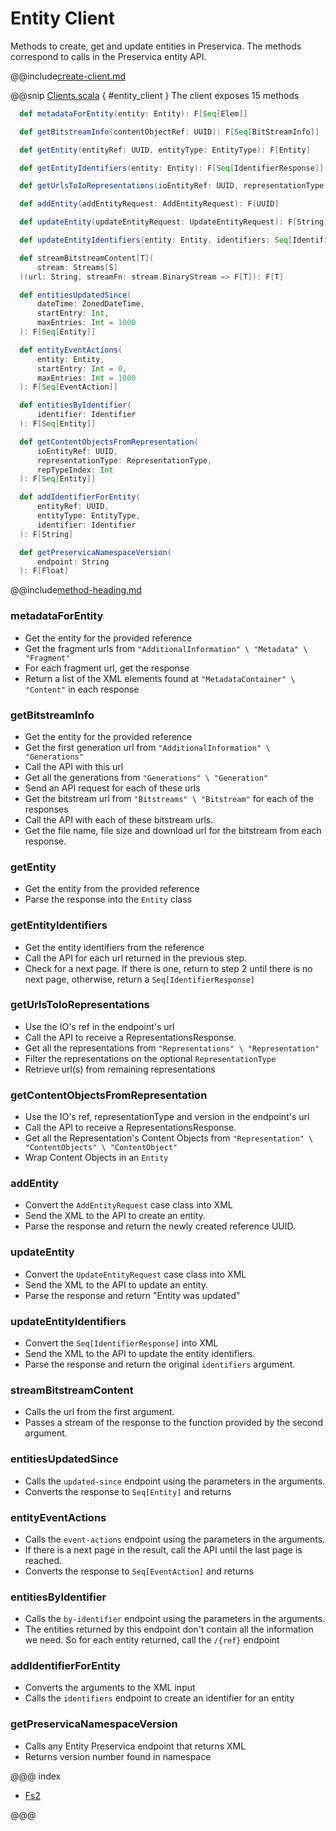 # Entity Client

Methods to create, get and update entities in Preservica. 
The methods correspond to calls in the Preservica entity API.

@@include[create-client.md](../../.includes/client/create-client.md)

@@snip [Clients.scala](../../../scala/examples/Clients.scala) { #entity_client }
The client exposes 15 methods

```scala
  def metadataForEntity(entity: Entity): F[Seq[Elem]]

  def getBitstreamInfo(contentObjectRef: UUID): F[Seq[BitStreamInfo]]

  def getEntity(entityRef: UUID, entityType: EntityType): F[Entity]

  def getEntityIdentifiers(entity: Entity): F[Seq[IdentifierResponse]]

  def getUrlsToIoRepresentations(ioEntityRef: UUID, representationType: Option[RepresentationType]): F[Seq[String]]

  def addEntity(addEntityRequest: AddEntityRequest): F[UUID]

  def updateEntity(updateEntityRequest: UpdateEntityRequest): F[String]

  def updateEntityIdentifiers(entity: Entity, identifiers: Seq[IdentifierResponse]): F[Seq[IdentifierResponse]]

  def streamBitstreamContent[T](
      stream: Streams[S]
  )(url: String, streamFn: stream.BinaryStream => F[T]): F[T]

  def entitiesUpdatedSince(
      dateTime: ZonedDateTime,
      startEntry: Int,
      maxEntries: Int = 1000
  ): F[Seq[Entity]]

  def entityEventActions(
      entity: Entity,
      startEntry: Int = 0,
      maxEntries: Int = 1000
  ): F[Seq[EventAction]]

  def entitiesByIdentifier(
      identifier: Identifier
  ): F[Seq[Entity]]

  def getContentObjectsFromRepresentation(
      ioEntityRef: UUID,
      representationType: RepresentationType,
      repTypeIndex: Int
  ): F[Seq[Entity]]

  def addIdentifierForEntity(
      entityRef: UUID,
      entityType: EntityType,
      identifier: Identifier
  ): F[String]

  def getPreservicaNamespaceVersion(
      endpoint: String
  ): F[Float]
```
@@include[method-heading.md](../../.includes/client/method-heading.md)

### metadataForEntity
* Get the entity for the provided reference
* Get the fragment urls from `"AdditionalInformation" \ "Metadata" \ "Fragment"`
* For each fragment url, get the response
* Return a list of the XML elements found at `"MetadataContainer" \ "Content"` in each response

### getBitstreamInfo
* Get the entity for the provided reference
* Get the first generation url from `"AdditionalInformation" \ "Generations"`
* Call the API with this url
* Get all the generations from `"Generations" \ "Generation"`
* Send an API request for each of these urls
* Get the bitstream url from `"Bitstreams" \ "Bitstream"` for each of the responses
* Call the API with each of these bitstream urls.
* Get the file name, file size and download url for the bitstream from each response.

### getEntity
* Get the entity from the provided reference
* Parse the response into the `Entity` class

### getEntityIdentifiers
* Get the entity identifiers from the reference
* Call the API for each url returned in the previous step.
* Check for a next page. If there is one, return to step 2 until there is no next page, otherwise, return a `Seq[IdentifierResponse]`

### getUrlsToIoRepresentations

* Use the IO's ref in the endpoint's url
* Call the API to receive a RepresentationsResponse.
* Get all the representations from `"Representations" \ "Representation"`
* Filter the representations on the optional `RepresentationType`
* Retrieve url(s) from remaining representations

### getContentObjectsFromRepresentation

* Use the IO's ref, representationType and version in the endpoint's url
* Call the API to receive a RepresentationsResponse.
* Get all the Representation's Content Objects from `"Representation" \ "ContentObjects" \ "ContentObject"`
* Wrap Content Objects in an `Entity`

### addEntity
* Convert the `AddEntityRequest` case class into XML
* Send the XML to the API to create an entity.
* Parse the response and return the newly created reference UUID.

### updateEntity
* Convert the `UpdateEntityRequest` case class into XML
* Send the XML to the API to update an entity.
* Parse the response and return "Entity was updated"

### updateEntityIdentifiers
* Convert the `Seq[IdentifierResponse]` into XML
* Send the XML to the API to update the entity identifiers.
* Parse the response and return the original `identifiers` argument.

### streamBitstreamContent
* Calls the url from the first argument. 
* Passes a stream of the response to the function provided by the second argument.

### entitiesUpdatedSince
* Calls the `updated-since` endpoint using the parameters in the arguments.
* Converts the response to `Seq[Entity]` and returns

### entityEventActions
* Calls the `event-actions` endpoint using the parameters in the arguments.
* If there is a next page in the result, call the API until the last page is reached.
* Converts the response to `Seq[EventAction]` and returns

### entitiesByIdentifier
* Calls the `by-identifier` endpoint using the parameters in the arguments.
* The entities returned by this endpoint don't contain all the information we need. So for each entity returned, call the `/{ref}` endpoint

### addIdentifierForEntity
* Converts the arguments to the XML input
* Calls the `identifiers` endpoint to create an identifier for an entity

### getPreservicaNamespaceVersion
* Calls any Entity Preservica endpoint that returns XML
* Returns version number found in namespace

@@@ index

* [Fs2](fs2.md)

@@@
